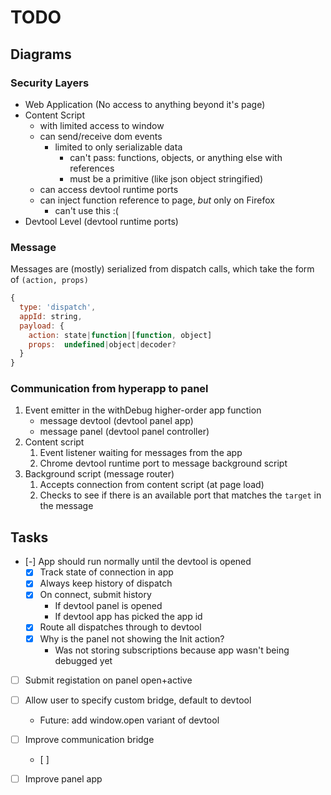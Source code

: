 # TODO

## Diagrams

### Security Layers

 - Web Application (No access to anything beyond it's page)
 - Content Script
    - with limited access to window
    - can send/receive dom events
      - limited to only serializable data
        - can't pass: functions, objects, or anything else with references
        - must be a primitive (like json object stringified)
    - can access devtool runtime ports
    - can inject function reference to page, *but* only on Firefox
      - can't use this :(
 - Devtool Level (devtool runtime ports)


### Message

Messages are (mostly) serialized from dispatch calls, which take the form of `(action, props)`

```js
{
  type: 'dispatch',
  appId: string,
  payload: {
    action: state|function|[function, object]
    props:  undefined|object|decoder?
  }
}
```


### Communication from hyperapp to panel

 1. Event emitter in the withDebug higher-order app function
    - message devtool (devtool panel app)
    - message panel (devtool panel controller)
 2. Content script
    1. Event listener waiting for messages from the app
    2. Chrome devtool runtime port to message background script
 3. Background script (message router)
    1. Accepts connection from content script (at page load)
    2. Checks to see if there is an available port that matches the `target` in the message

## Tasks

 - [-] App should run normally until the devtool is opened
   - [x] Track state of connection in app
   - [x] Always keep history of dispatch
   - [x] On connect, submit history
     - If devtool panel is opened
     - If devtool app has picked the app id
   - [x] Route all dispatches through to devtool
   - [x] Why is the panel not showing the Init action?
     - Was not storing subscriptions because app wasn't being debugged yet
 - [ ] Submit registation on panel open+active
 - [ ] Allow user to specify custom bridge, default to devtool

   - Future: add window.open variant of devtool
 - [ ] Improve communication bridge
   - [ ]
 - [ ] Improve panel app
